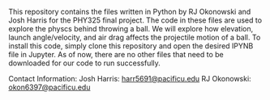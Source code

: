 This repository contains the files written in Python by RJ Okonowski and Josh Harris for the PHY325 final project. 
The code in these files are used to explore the physcs behind throwing a ball. We will explore how elevation, launch angle/velocity,
and air drag affects the projectile motion of a ball. To install this code, simply clone this repository and open 
the desired IPYNB file in Jupyter. As of now, there are no other files that need to be downloaded for our code to
run successfully.

Contact Information:
Josh Harris: harr5691@pacificu.edu
RJ Okonowski: okon6397@pacificu.edu
